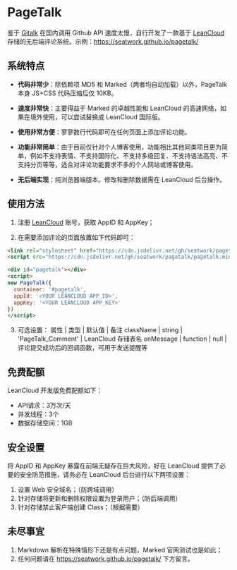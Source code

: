 # PageTalk
鉴于 [Gitalk](https://gitalk.github.io/) 在国内调用 Github API 速度太慢，自行开发了一款基于 [LeanCloud](https://leancloud.cn/) 存储的无后端评论系统。示例：https://seatwork.github.io/pagetalk/

## 系统特点

- **代码非常少**：除依赖项 MD5 和 Marked（两者均自动加载）以外，PageTalk 本身 JS+CSS 代码压缩后仅 10KB。

- **速度非常快**：主要得益于 Marked 的卓越性能和 LeanCloud 的高速网络，如果在境外使用，可以尝试替换成 LeanCloud 国际版。

- **使用非常方便**：寥寥数行代码即可在任何页面上添加评论功能。

- **功能非常简单**：由于目前仅针对个人博客使用，功能相比其他同类项目更为简单，例如不支持表情、不支持国际化、不支持多级回复、不支持语法高亮、不支持分页等等，适合对评论功能要求不多的个人网站或博客使用。

- **无后端实现**：纯浏览器端版本。修改和删除数据需在 LeanCloud 后台操作。

## 使用方法

1. 注册 [LeanCloud](https://leancloud.cn/) 账号，获取 AppID 和 AppKey；

2. 在需要添加评论的页面放置如下代码即可：
```html
<link rel="stylesheet" href="https://cdn.jsdelivr.net/gh/seatwork/pagetalk/pagetalk.min.css"/>
<script src="https://cdn.jsdelivr.net/gh/seatwork/pagetalk/pagetalk.min.js"></script>

<div id="pagetalk"></div>
<script>
new PageTalk({
  container: '#pagetalk',
  appId: '<YOUR LEANCLOUD APP_ID>',
  appKey: '<YOUR LEANCLOUD APP_KEY>'
})
</script>
```

3. 可选设置：
属性 | 类型 | 默认值 | 备注
className | string | 'PageTalk_Comment' | LeanCloud 存储表名
onMessage | function | null | 评论提交成功后的回调函数，可用于发送提醒等

## 免费配额

LeanCloud 开发版免费配额如下：
- API请求：3万次/天 
- 并发线程：3个
- 数据存储空间：1GB

## 安全设置

将 AppID 和 AppKey 暴露在前端无疑存在巨大风险，好在 LeanCloud 提供了必要的安全防范措施，请务必在 LeanCloud 后台进行以下两项设置：
1. 设置 Web 安全域名；（防跨域调用）
2. 针对存储将更新和删除权限设置为登录用户；（防后端调用）
3. 针对存储禁止客户端创建 Class；（根据需要）

## 未尽事宜

1. Markdown 解析在特殊情形下还是有点问题，Marked 官网测试也是如此；
2. 任何问题请在 https://seatwork.github.io/pagetalk/ 下方留言。
